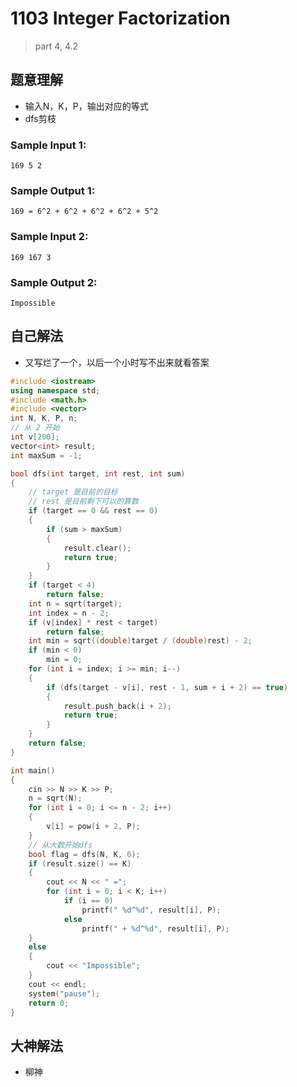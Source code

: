 # 1103 Integer Factorization

> part 4, 4.2



## 题意理解

- 输入N，K，P，输出对应的等式
- dfs剪枝

### Sample Input 1:

```in
169 5 2
```

### Sample Output 1:

```out
169 = 6^2 + 6^2 + 6^2 + 6^2 + 5^2
```

### Sample Input 2:

```in
169 167 3
```

### Sample Output 2:

```out
Impossible
```



## 自己解法

- 又写烂了一个，以后一个小时写不出来就看答案

```c++
#include <iostream>
using namespace std;
#include <math.h>
#include <vector>
int N, K, P, n;
// 从 2 开始
int v[200];
vector<int> result;
int maxSum = -1;

bool dfs(int target, int rest, int sum)
{
    // target 是目前的目标
    // rest 是目前剩下可以的算数
    if (target == 0 && rest == 0)
    {
        if (sum > maxSum)
        {
            result.clear();
            return true;
        }
    }
    if (target < 4)
        return false;
    int n = sqrt(target);
    int index = n - 2;
    if (v[index] * rest < target)
        return false;
    int min = sqrt((double)target / (double)rest) - 2;
    if (min < 0)
        min = 0;
    for (int i = index; i >= min; i--)
    {
        if (dfs(target - v[i], rest - 1, sum + i + 2) == true)
        {
            result.push_back(i + 2);
            return true;
        }
    }
    return false;
}

int main()
{
    cin >> N >> K >> P;
    n = sqrt(N);
    for (int i = 0; i <= n - 2; i++)
    {
        v[i] = pow(i + 2, P);
    }
    // 从大数开始dfs
    bool flag = dfs(N, K, 0);
    if (result.size() == K)
    {
        cout << N << " =";
        for (int i = 0; i < K; i++)
            if (i == 0)
                printf(" %d^%d", result[i], P);
            else
                printf(" + %d^%d", result[i], P);
    }
    else
    {
        cout << "Impossible";
    }
    cout << endl;
    system("pause");
    return 0;
}
```



## 大神解法

- 柳神

```c++

```

